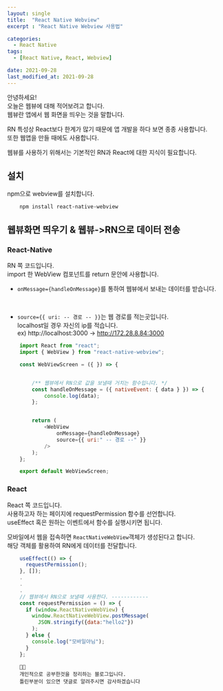 ```yaml
---
layout: single
title:  "React Native Webview"
excerpt : "React Native Webview 사용법"

categories:
  - React Native 
tags: 
  - [React Native, React, Webview]

date: 2021-09-28
last_modified_at: 2021-09-28
---
```



안녕하세요!    
오늘은 웹뷰에 대해 적어보려고 합니다.           
웹뷰란 앱에서 웹 화면을 띄우는 것을 말합니다.      

RN 특성상 React보다 한계가 많기 때문에 앱 개발을 하다 보면 종종 사용합니다.      
또한 웹앱을 만들 때에도 사용합니다.      

웹뷰를 사용하기 위해서는 기본적인 RN과 React에 대한 지식이 필요합니다.

## 설치
npm으로 webview를 설치합니다.     
```
    npm install react-native-webview
```

## 웹뷰화면 띄우기 & 웹뷰->RN으로 데이터 전송
### React-Native
RN 쪽 코드입니다.       
import 한 WebView 컴포넌트를 return 문안에 사용합니다.       


* `onMessage={handleOnMessage}`를 통하여 웹뷰에서 보내는 데이터를 받습니다.     
<br />

* `source={{ uri: -- 경로 -- }}`는 웹 경로를 적는곳입니다.       
localhost일 경우 자신의 ip를 적습니다.       
ex) http://localhost:3000 -> http://172.28.8.84:3000       


```javascript
    import React from "react";
    import { WebView } from "react-native-webview";

    const WebViewScreen = ({ }) => {


        /** 웹뷰에서 RN으로 값을 보낼때 거치는 함수입니다. */
        const handleOnMessage = ({ nativeEvent: { data } }) => {
            console.log(data);
        };


        return (
            <WebView
                onMessage={handleOnMessage}
                source={{ uri:" -- 경로 --" }}
            />
        );
    };

    export default WebViewScreen;
```

### React
React 쪽 코드입니다.      
사용하고자 하는 페이지에 requestPermission 함수를 선언합니다.      
useEffect 혹은 원하는 이벤트에서 함수를 실행시키면 됩니다.      

모바일에서 웹을 접속하면 `ReactNativeWebView`객체가 생성된다고 합니다.      
해당 객체를 활용하여 RN에게 데이터를 전달합니다.      

```javascript
    useEffect(() => {
      requestPermission();
    }, []);
    .
    .
    .
    // 웹뷰에서 RN으로 보낼때 사용한다. ------------
    const requestPermission = () => {
      if (window.ReactNativeWebView) {
        window.ReactNativeWebView.postMessage(
          JSON.stringify({data:"hello2"})
        );
      } else {
        console.log("모바일아님");
      }
    };
```



```
    🤔🤔
    개인적으로 공부한것을 정리하는 블로그입니다.
    틀린부분이 있으면 댓글로 알려주시면 감사하겠습니다
```